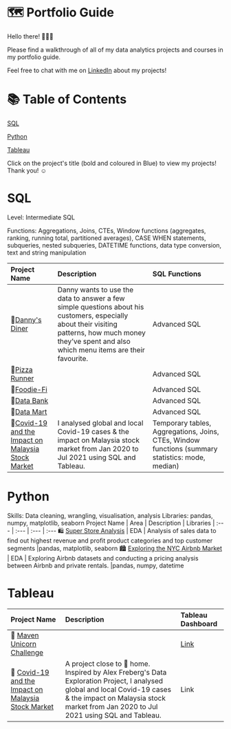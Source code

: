 # 🗺 Portfolio Guide
Hello there! 🙋🏻‍♀️

Please find a walkthrough of all of my data analytics projects and courses in my portfolio guide.

Feel free to chat with me on [LinkedIn](https://www.linkedin.com/in/harshal-panchal/) about my projects!

# 📚 Table of Contents
[SQL](#sql)

[Python](#python)

[Tableau](#tableau)


Click on the project's title (bold and coloured in Blue) to view my projects! Thank you! ☺️
# SQL
Level: Intermediate SQL

Functions: Aggregations, Joins, CTEs, Window functions (aggregates, ranking, running total, partitioned averages), CASE WHEN statements, subqueries, nested subqueries, DATETIME functions, data type conversion, text and string manipulation

Project Name | Description | SQL Functions
| :--- | :--- | :---
🍜[Danny's Diner](https://github.com/manisharehal/SQL-Projects/tree/main/Case%20Study%20%231%20-%20Danny's%20Diner)| Danny wants to use the data to answer a few simple questions about his customers, especially about their visiting patterns, how much money they’ve spent and also which menu items are their favourite. | Advanced SQL
🍕[Pizza Runner](https://github.com/manisharehal/SQL-Projects/tree/main/Case%20Study%20%232%20-%20Pizza%20Runner) |  | Advanced SQL
🥑[Foodie-Fi](https://github.com/manisharehal/SQL-Projects/tree/main/Case%20Study%20%233%20-%20Foodie-Fi) |  | Advanced SQL
🏦[Data Bank](https://github.com/manisharehal/SQL-Projects/tree/main/Case%20Study%20%234%20-%20Data%20Bank) |  | Advanced SQL
🌽[Data Mart](https://github.com/manisharehal/SQL-Projects/tree/main/Case%20Study%20%235%20-%20Data%20Mart)  |  | Advanced SQL
🦠[Covid-19 and the Impact on Malaysia Stock Market](https://github.com/manisharehal/SQL-Projects/tree/main/Case%20Study%20%236:%20Covid-19%20and%20impact%20on%20Malaysia%20Stock%20Market) |I analysed global and local Covid-19 cases & the impact on Malaysia stock market from Jan 2020 to Jul 2021 using SQL and Tableau. |Temporary tables, Aggregations, Joins, CTEs, Window functions (summary statistics: mode, median)

# Python
Skills: Data cleaning, wrangling, visualisation, analysis Libraries: pandas, numpy, matplotlib, seaborn
Project Name | Area | Description | Libraries
| :--- | :--- | :--- | :---
🛍 [Super Store Analysis](https://github.com/manisharehal/Python-Projects/tree/main/Super%20Store%20Analysis) | EDA | Analysis of sales data to find out highest revenue and profit product categories and top customer segments |pandas, matplotlib, seaborn
🏙 [Exploring the NYC Airbnb Market](https://github.com/manisharehal/Python-Projects/tree/main/Exploring%20the%20NYC%20Airbnb%20Market) | EDA | Exploring Airbnb datasets and conducting a pricing analysis between Airbnb and private rentals. |pandas, numpy, datetime

# Tableau
Project Name | Description | Tableau Dashboard
| :--- | :--- | :---
🦄 [Maven Unicorn Challenge](https://github.com/manisharehal/Tableau-Projects/tree/main/Maven%20Unicorn%20Challenge) |  | [Link](https://public.tableau.com/authoring/MavenUnicorn_16667200845270/Unicorns#1)
🦠 [Covid-19 and the Impact on Malaysia Stock Market](https://github.com/manisharehal/Tableau-Projects/tree/main/Covid-19%20and%20Impact%20on%20Malaysia%20stock%20market) |  A project close to 🏡 home. Inspired by Alex Freberg's Data Exploration Project, I analysed global and local Covid-19 cases & the impact on Malaysia stock market from Jan 2020 to Jul 2021 using SQL and Tableau.| Link
